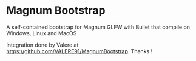 # Magnum Bootstrap

A self-contained bootstrap for Magnum GLFW with Bullet that compile on Windows, Linux and MacOS

Integration done by Valere at https://github.com/VALERE91/MagnumBootstrap. Thanks !
